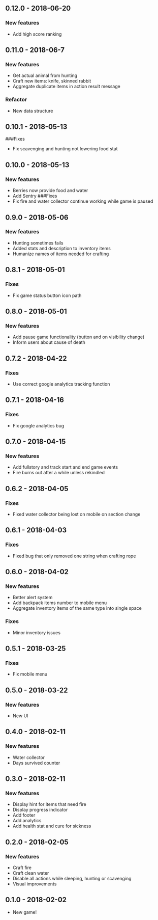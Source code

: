 ## 0.12.0 - 2018-06-20
### New features
- Add high score ranking

## 0.11.0 - 2018-06-7
### New features
- Get actual animal from hunting
- Craft new items: knife, skinned rabbit
- Aggregate duplicate items in action result message

### Refactor
- New data structure

## 0.10.1 - 2018-05-13
###Fixes
- Fix scavenging and hunting not lowering food stat

## 0.10.0 - 2018-05-13
### New features
- Berries now provide food and water
- Add Sentry
###Fixes
- Fix fire and water collector continue working while game is paused

## 0.9.0 - 2018-05-06
### New features
- Hunting sometimes fails
- Added stats and description to inventory items
- Humanize names of items needed for crafting

## 0.8.1 - 2018-05-01
### Fixes
- Fix game status button icon path

## 0.8.0 - 2018-05-01
### New features
- Add pause game functionality (button and on visibility change)
- Inform users about cause of death

## 0.7.2 - 2018-04-22
### Fixes
- Use correct google analytics tracking function

## 0.7.1 - 2018-04-16
### Fixes
- Fix google analytics bug

## 0.7.0 - 2018-04-15
### New features
- Add fullstory and track start and end game events
- Fire burns out after a while unless rekindled

## 0.6.2 - 2018-04-05
### Fixes
- Fixed water collector being lost on mobile on section change

## 0.6.1 - 2018-04-03
### Fixes
- Fixed bug that only removed one string when crafting rope

## 0.6.0 - 2018-04-02
### New features
- Better alert system
- Add backpack items number to mobile menu
- Aggregate inventory items of the same type into single space
### Fixes
- Minor inventory issues

## 0.5.1 - 2018-03-25
### Fixes
- Fix mobile menu

## 0.5.0 - 2018-03-22
### New features
- New UI

## 0.4.0 - 2018-02-11
### New features
- Water collector
- Days survived counter

## 0.3.0 - 2018-02-11
### New features
- Display hint for items that need fire
- Display progress indicator
- Add footer
- Add analytics
- Add health stat and cure for sickness

## 0.2.0 - 2018-02-05
### New features
- Craft fire
- Craft clean water
- Disable all actions while sleeping, hunting or scavenging
- Visual improvements

## 0.1.0 - 2018-02-02

- New game!
